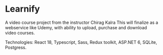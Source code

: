 # Learnify
 A video course project from the instructor Chirag Kalra
 This will finalize as a webservice like Udemy, with ability to upload, purchase and download video courses.

 Technologies: React 18, Typescript, Sass, Redux toolkit, ASP.NET 6, SQLite, Postgress.
  
